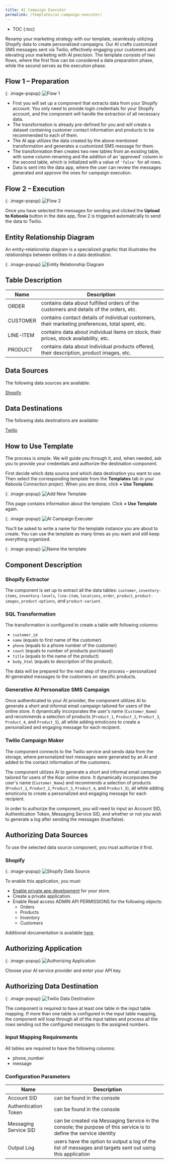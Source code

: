 ```yaml
---
title: AI Campaign Executer
permalink: /templates/ai-campaign-executer/
---
```


* TOC
{:toc}

Revamp your marketing strategy with our template, seamlessly utilizing Shopify data to create personalized campaigns. 
Our AI crafts customized SMS messages sent via Twilio, effectively engaging your customers and elevating your marketing with AI precision. 
The template consists of two flows, where the first flow can be considered a data preparation phase, while the second serves as the execution phase.

## Flow 1 – Preparation

{: .image-popup}
![Flow 1](/templates/ai-campaign-executer/flow1.png)

- First you will set up a component that extracts data from your Shopify account. You only need to provide login credentials for your Shopify account, and the component will handle the extraction of all necessary data.
- The transformation is already pre-defined for you and will create a dataset containing customer contact information and products to be recommended to each of them.
- The AI app utilizes the data created by the above mentioned transformation and generates a customized SMS message for them.
- The transformation then creates two new tables from an existing table, with some column renaming and the addition of an 'approved' column in the second table, which is initialized with a value of `'false'` for all rows.
- Data is sent into the data app, where the user can review the messages generated and approve the ones for campaign execution. 

## Flow 2 – Execution

{: .image-popup}
![Flow 2](/templates/ai-campaign-executer/flow2.png)

Once you have selected the messages for sending and clicked the **Upload to Keboola** button in the data app, 
flow 2 is triggered automatically to send the data to Twilio.

## Entity Relationship Diagram
An entity-relationship diagram is a specialized graphic that illustrates the relationships between entities in a data destination.

{: .image-popup}
![Entity Relationship Diagram](/templates/ai-campaign-executer/entity-rel-diagram.png)

## Table Description

| Name | Description |
|---|---|
| ORDER	| contains data about fulfilled orders of the customers and details of the orders, etc. |
| CUSTOMER | contains contact details of individual customers, their marketing preferences, total spent, etc. |
| LINE-ITEM	| contains data about individual items on stock, their prices, stock availability, etc. |
| PRODUCT |	contains data about individual products offered, their description, product images, etc. |

## Data Sources
The following data sources are available:

[Shopify](https://www.shopify.com/online)

## Data Destinations
The following data destinations are available:

[Twilio](https://www.twilio.com/login)

## How to Use Template
The process is simple. We will guide you through it, and, when needed, ask you to provide your credentials and authorize the destination component.

First decide which data source and which data destination you want to use. Then select the corresponding template 
from the **Templates** tab in your Keboola Connection project. When you are done, click **+ Use Template**.

{: .image-popup}
![Add New Template](/templates/ai-campaign-executer/add-new-template.png)

This page contains information about the template. Click **+ Use Template** again.

{: .image-popup}
![AI Campaign Executer](/templates/ai-campaign-executer/ai-campaign-executer.png)

You’ll be asked to write a name for the template instance you are about to create. You can use the template as many times as you want and still keep everything organized.

{: .image-popup}
![Name the template](/templates/ai-campaign-executer/name-template.png)

## Component Description

### Shopify Extractor
The component is set up to extract all the data tables: 
`customer`, `inventory-items`, `inventory-levels`, `line-item`, `locations`, `order`, `product`, `product-images`, `product-options`, and `product-variant`.

### SQL Transformation 
The transformation is configured to create a table with following columns: 

- `customer_id`
- `name` (equals to first name of the customer)
- `phone` (equals to a phone number of the customer)
- `count` (equals to number of products purchased)
- `title` (equals to the name of the product)
- `body_html` (equals to description of the product).

The data will be prepared for the next step of the process – personalized AI-generated messages to the customers on specific products.

### Generative AI Personalize SMS Campaign
Once authenticated to your AI provider, the component utilizes AI to generate a short and informal email campaign
tailored for users of the online store. It dynamically incorporates the user's name (`Customer_Name`) and recommends a selection of products (`Product_1`, 
`Product_2`, `Product_3`, `Product_4`, and `Product_5`), all while adding emoticons to create a personalized and engaging message for each recipient.

### Twilio Campaign Maker 
The component connects to the Twilio service and sends data from the storage, where personalized text messages were generated 
by an AI and added to the contact information of the customers. 

The component utilizes AI to generate a short and informal email campaign tailored for users of the Kopr online store. It dynamically incorporates 
the user's name (`Customer_Name`) and recommends a selection of products (`Product_1`, `Product_2`, `Product_3`, `Product_4`, and `Product_5`), all while adding
emoticons to create a personalized and engaging message for each recipient.  

In order to authorize the component, you will need to input an Account SID, Authentication Token, Messaging Service SID, 
and whether or not you wish to generate a log after sending the messages (true/false).

## Authorizing Data Sources
To use the selected data source component, you must authorize it first. 

### Shopify 

{: .image-popup}
![Shopify Data Source](/templates/ai-campaign-executer/shopify-data-source.png)

To enable this application, you must:

- [Enable private app development](https://help.shopify.com/en/manual/apps/private-apps#enable-private-app-development-from-the-shopify-admin) for your store.
- Create a private application.
- Enable Read access ADMIN API PERMISSIONS for the following objects:
  - Orders
  - Products
  - Inventory
  - Customers

Additional documentation is available [here](https://bitbucket.org/kds_consulting_team/kds-team.ex-shopify/src/master/README.md).

## Authorizing Application

{: .image-popup}
![Authorizing Application](/templates/ai-campaign-executer/authorizing-application.png)

Choose your AI service provider and enter your API key.

## Authorizing Data Destination

{: .image-popup}
![Twilio Data Destination](/templates/ai-campaign-executer/twilio-data-destination.png)

The component is required to have at least one table in the input table mapping. If more than one table is configured in the input table mapping, 
the component will loop through all of the input tables and process all the rows sending out the configured messages to the assigned numbers.

### Input Mapping Requirements
All tables are required to have the following columns:

- phone_number
- message

### Configuration Parameters

| Name | Description |
|---|---|
| Account SID | can be found in the console |
| Authentication Token | can be found in the console |
| Messaging Service SID | can be created via Messaging Service in the console; the purpose of this service is to define the service identity |
| Output Log | users have the option to output a log of the list of messages and targets sent out using this application |
